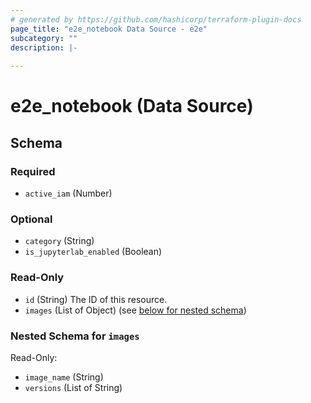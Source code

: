 ```yaml
---
# generated by https://github.com/hashicorp/terraform-plugin-docs
page_title: "e2e_notebook Data Source - e2e"
subcategory: ""
description: |-
  
---
```


# e2e_notebook (Data Source)





<!-- schema generated by tfplugindocs -->
## Schema

### Required

- `active_iam` (Number)

### Optional

- `category` (String)
- `is_jupyterlab_enabled` (Boolean)

### Read-Only

- `id` (String) The ID of this resource.
- `images` (List of Object) (see [below for nested schema](#nestedatt--images))

<a id="nestedatt--images"></a>
### Nested Schema for `images`

Read-Only:

- `image_name` (String)
- `versions` (List of String)

